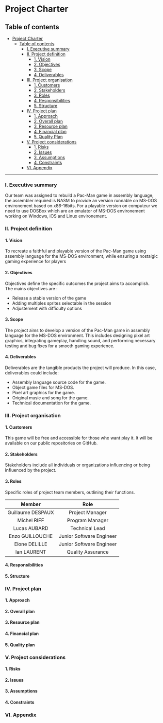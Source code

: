 # Project Charter

## Table of contents
- [Project Charter](#project-charter)
    - [Table of contents](#table-of-contents)
        - [I. Executive summary](#i-executive-summary)
        - [II. Project definition](#ii-project-definition)
            - [1. Vision](#1-vision)
            - [2. Objectives](#2-objectives)
            - [3. Scope](#3-scope)
            - [4. Deliverables](#4-deliverables)
        - [III. Project organisation](#iii-project-organisation)
            - [1. Customers](#1-customers)
            - [2. Stakeholders](#2-stakeholders)
            - [3. Roles](#3-roles)
            - [4. Responsibilities](#4-responsibilities)
            - [5. Structure](#5-structure)
        - [IV. Project plan](#iv-project-plan)
            - [1. Approach](#1-approach)
            - [2. Overall plan](#2-overall-plan)
            - [3. Resource plan](#3-resource-plan)
            - [4. Financial plan](#4-financial-plan)
            - [5. Quality Plan](#5-quality-plan)
        - [V. Project considerations](#v-project-considerations)
            - [1. Risks](#1-risks)
            - [2. Issues](#2-issues)
            - [3. Assumptions](#3-assumptions)
            - [4. Constraints](#4-constraints)
        - [VI. Appendix](#vi-appendix)

---

### I. Executive summary
<!-- **Executive summary:** This section provides a brief but comprehensive overview of the project, including its objectives, scope, planned schedule, and key takeaways. -->

Our team was assigned to rebuild a Pac-Man game in assembly language, the assembler required is NASM to provide an version runnable on MS-DOS environement based on x86-16bits. For a playable version on computeur we need to use DOSBox which are an emulator of MS-DOS environement working on Windows, iOS and Linux environement. 

### II. Project definition
<!-- **Project definition:** This section deepens the understanding of the project by providing information about the vision, objectives, scope, and deliverables of the project.     -->

#### 1. Vision 
To recreate a faithful and playable version of the Pac-Man game using assembly language for the MS-DOS environment, while ensuring a nostalgic gaming experience for players

#### 2. Objectives
Objectives define the specific outcomes the project aims to accomplish.
The mains objectives are :
- Release a stable version of the game
- Adding multiples sprites selectable in the session
- Adjustement with difficulty options
<!-- - autre n z-->

#### 3. Scope
The project aims to develop a version of the Pac-Man game in assembly language for the MS-DOS environment. This includes designing pixel art graphics, integrating gameplay, handling sound, and performing necessary testing and bug fixes for a smooth gaming experience.

#### 4. Deliverables
Deliverables are the tangible products the project will produce. In this case, deliverables could include:

- Assembly language source code for the game.
- Object game files for MS-DOS.
- Pixel art graphics for the game.
- Original music and song for the game.
- Technical documentation for the game.

### III. Project organisation
<!-- **Project organization:** This section describes the organizational structure of the project, including stakeholders, roles, responsibilities, and hierarchy. -->

#### 1. Customers
<!-- Customers are those who will benefit from the project or have an interest in it. -->
This game will be free and accessible for those who want play it. It will be available on our public repositories on GitHub.
#### 2. Stakeholders
Stakeholders include all individuals or organizations influencing or being influenced by the project.

#### 3. Roles
Specific roles of project team members, outlining their functions.

|        Member        |          Role          |
|         :-:          |          :-:           |
|   Guillaume DESPAUX  |     Project Manager    |
|   Michel RIFF        |     Program Manager    |
|   Lucas AUBARD       |     Technical Lead     |
|   Enzo GUILLOUCHE    |Junior Software Engineer|
|   Elone DELILLE      |Junior Software Engineer|
|   Ian LAURENT        |    Quality Assurance   |

#### 4. Responsibilities
<!-- Responsibilities define the tasks and obligations of each team member. -->

#### 5. Structure
<!-- This part describes the hierarchy and organization of the project team. -->

### IV. Project plan
<!-- **Project plan:** This section covers the practical aspects of the project, including approach, schedule, resources, finances, and quality. -->

#### 1. Approach
<!-- The approach explains how the project will be conducted, which processes and methodologies will be used. -->

#### 2. Overall plan
<!-- The overall schedule shows key steps and project deadlines. -->

#### 3. Resource plan
<!-- The resource plan specifies the personnel, equipment, and other resource needs. -->

#### 4. Financial plan
<!-- The financial plan establishes the project's budget, including estimated costs. -->

#### 5. Quality plan
<!-- The quality plan defines quality standards and quality assurance procedures. -->

### V. Project considerations
<!-- **Project considerations:** This section addresses aspects related to project risks, issues, assumptions, and constraints. -->

#### 1. Risks
<!-- Potential risks that could impact the project are identified here. -->

#### 2. Issues
<!-- Current or foreseeable issues that require particular attention are mentioned. -->

#### 3. Assumptions
<!-- Assumptions are the foundational assumptions on which the project is based. -->

#### 4. Constraints
<!-- Constraints are the limitations and restricting factors of the project. -->

### VI. Appendix
<!-- **Appendix:** The appendix contains any supporting documentation or additional information that can help clarify or support the content of the Project Charter. -->